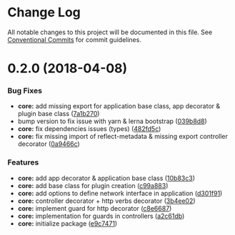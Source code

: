 # Change Log

All notable changes to this project will be documented in this file.
See [Conventional Commits](https://conventionalcommits.org) for commit guidelines.

<a name="0.2.0"></a>
# 0.2.0 (2018-04-08)


### Bug Fixes

* **core:** add missing export for application base class, app decorator & plugin base class ([7a1b270](https://github.com/remyr/abyssal/commit/7a1b270))
* bump version to fix issue with yarn & lerna bootstrap ([039b8d8](https://github.com/remyr/abyssal/commit/039b8d8))
* **core:** fix dependencies issues (types) ([482fd5c](https://github.com/remyr/abyssal/commit/482fd5c))
* **core:** fix missing import of reflect-metadata & missing export controller decorator ([0a9466c](https://github.com/remyr/abyssal/commit/0a9466c))


### Features

* **core:** add app decorator & application base class ([10b83c3](https://github.com/remyr/abyssal/commit/10b83c3))
* **core:** add base class for plugin creation ([c99a883](https://github.com/remyr/abyssal/commit/c99a883))
* **core:** add options to define network interface in application ([d301f91](https://github.com/remyr/abyssal/commit/d301f91))
* **core:** controller decorator + http verbs decorator ([3b4ee02](https://github.com/remyr/abyssal/commit/3b4ee02))
* **core:** implement guard for http decorator ([c8e6687](https://github.com/remyr/abyssal/commit/c8e6687))
* **core:** implementation for guards in controllers ([a2c61db](https://github.com/remyr/abyssal/commit/a2c61db))
* **core:** initialize package ([e9c7471](https://github.com/remyr/abyssal/commit/e9c7471))
